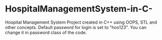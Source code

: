 # HospitalManagementSystem-in-C-
Hospital Management System Project created in C++ using OOPS, STL and other concepts.
Default password for login is set to "hos123". You can change it in password class of the code.
